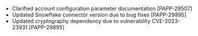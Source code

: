 * Clarified account configuration parameter documentation [PAPP-29507]
* Updated Snowflake connector version due to bug fixes [PAPP-29895]
* Updated cryptography dependency due to vulnerability CVE-2023-23931 [PAPP-29895]